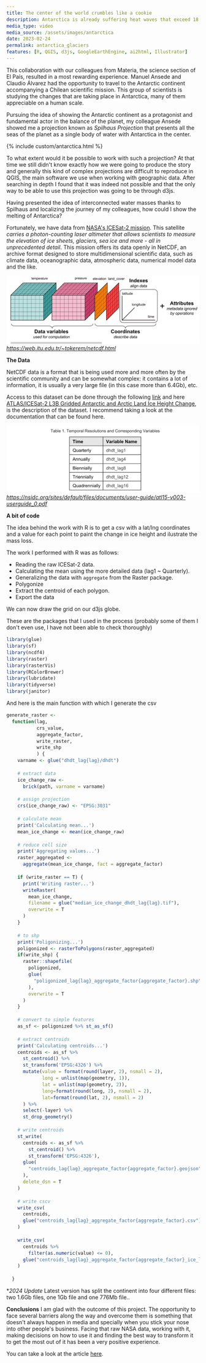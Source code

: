 ```yaml
---
title: The center of the world crumbles like a cookie
description: Antarctica is already suffering heat waves that exceed 18 degrees Celsius and is melting at its edges. What's happening?
media_type: video
media_source: /assets/images/antarctica
date: 2023-02-24
permalink: antarctica_glaciers
features: [R, QGIS, d3js, GoogleEarthEngine, ai2html, Illustrator]
---
```


This collaboration with our colleagues from Materia, the science section of El País, resulted in a most rewarding experience. Manuel Ansede and Claudio Álvarez had the opportunity to travel to the Antarctic continent accompanying a Chilean scientific mission. This group of scientists is studying the changes that are taking place in Antarctica, many of them appreciable on a human scale.

Pursuing the idea of showing the Antarctic continent as a protagonist and fundamental actor in the balance of the planet, my colleague Ansede showed me a projection known as _Spilhaus Projection_ that presents all the seas of the planet as a single body of water with Antarctica in the center.

{% include custom/antarctica.html %}

To what extent would it be possible to work with such a projection? At that time we still didn't know exactly how we were going to produce the story and generally this kind of complex projections are difficult to reproduce in QGIS, the main software we use when working with geographic data. After searching in depth I found that it was indeed not possible and that the only way to be able to use this projection was going to be through d3js.

Having presented the idea of interconnected water masses thanks to Spilhaus and localizing the journey of my colleagues, how could I show the melting of Antarctica?

Fortunately, we have data from [NASA's ICESat-2 mission](ttps://icesat-2.gsfc.nasa.gov/mission). This satellite _carries a photon-counting laser altimeter that allows scientists to measure the elevation of ice sheets, glaciers, sea ice and more - all in unprecedented detail_. This mission offers its data openly in NetCDF, an archive format designed to store multidimensional scientific data, such as climate data, oceanographic data, atmospheric data, numerical model data and the like.


![netcdf_1](/assets/images/netcdf_1.jpg)
_https://web.itu.edu.tr/~tokerem/netcdf.html_

**The Data**

NetCDF data is a format that is being used more and more often by the scientific community and can be somewhat complex: it contains a lot of information, it is usually a very large file (in this case more than 6.4Gb), etc.

Access to this dataset can be done through the following [link](https://n5eil01u.ecs.nsidc.org/ATLAS/ATL15.003/2019.03.29/?C=S;O=D) and here [ATLAS/ICESat-2 L3B Gridded Antarctic and Arctic Land Ice Height Change](https://nsidc.org/data/atl15/versions/2), is the description of the dataset. I recommend taking a look at the documentation that can be found here.

![netcdf_1](/assets/images/icesat_lag_table.jpg)
_https://nsidc.org/sites/default/files/documents/user-guide/atl15-v003-userguide_0.pdf_


**A bit of code**

The idea behind the work with R is to get a csv with a lat/lng coordinates and a value for each point to paint the change in ice height and ilustrate the mass loss.

The work I performed with R was as follows:
- Reading the raw ICESat-2 data.
- Calculating the mean using the more detailed data (lag1 ~ Quarterly).
- Generalizing the data with `aggregate` from the Raster package.
- Polygonize
- Extract the centroid of each polygon.
- Export the data

We can now draw the grid on our d3js globe.

These are the packages that I used in the process (probably some of them I don't even use, I have not been able to check thoroughly)


```R
library(glue)
library(sf)
library(ncdf4)
library(raster)
library(rasterVis)
library(RColorBrewer)
library(lubridate)
library(tidyverse)
library(janitor)

```
And here is the main function with which I generate the csv
```R
generate_raster <-
  function(lag,
           crs_value,
           aggregate_factor,
           write_raster,
           write_shp
           ) {
    varname <- glue("dhdt_lag{lag}/dhdt")

    # extract data
    ice_change_raw <-
      brick(path, varname = varname)

    # assign projection
    crs(ice_change_raw) <- "EPSG:3031"

    # calculate mean
    print('Calculating mean...')
    mean_ice_change <- mean(ice_change_raw)

    # reduce cell size
    print('Aggregating values...')
    raster_aggregated <-
      aggregate(mean_ice_change, fact = aggregate_factor)

    if (write_raster == T) {
      print('Writing raster...')
      writeRaster(
        mean_ice_change,
        filename = glue("median_ice_change_dhdt_lag{lag}.tif"),
        overwrite = T
      )
    }

    # to shp
    print('Poligonizing...')
    poligonized <- rasterToPolygons(raster_aggregated)
    if(write_shp) {
      raster::shapefile(
        poligonized,
        glue(
          "poligonized_lag{lag}_aggregate_factor{aggregate_factor}.shp"
        ),
        overwrite = T
      )
    }

    # convert to simple features
    as_sf <- poligonized %>% st_as_sf()

    # extract centroids
    print('Calculating centroids...')
    centroids <- as_sf %>%
      st_centroid() %>%
      st_transform('EPSG:4326') %>%
      mutate(value = format(round(layer, 2), nsmall = 2),
             long = unlist(map(geometry, 1)),
             lat = unlist(map(geometry, 2)),
             long=format(round(long, 2), nsmall = 2),
             lat=format(round(lat, 2), nsmall = 2)
      ) %>%
      select(-layer) %>%
      st_drop_geometry()

    # write centroids
    st_write(
      centroids <- as_sf %>%
        st_centroid() %>%
        st_transform('EPSG:4326'),
      glue(
        "centroids_lag{lag}_aggregate_factor{aggregate_factor}.geojson"
      ),
      delete_dsn = T
    )

    # write cscv
    write_csv(
      centroids,
      glue("centroids_lag{lag}_aggregate_factor{aggregate_factor}.csv")
    )

    write_csv(
      centroids %>%
        filter(as.numeric(value) <= 0),
      glue("centroids_lag{lag}_aggregate_factor{aggregate_factor}_ice_lost.csv")
    )

  }
```

*_2024 Update_ Latest version has split the continent into four different files: two 1.6Gb files, one 1Gb file and one 776Mb file..




**Conclusions**
I am glad with the outcome of this project. The opportunity to face several barriers along the way and overcome them is something that doesn't always happen in media and specially when you stick your nose into other people's business. Facing that raw NASA data, working with it, making decisions on how to use it and finding the best way to transform it to get the most out of it has been a very positive experience.

You can take a look at the article [here](https://elpais.com/ciencia/2023-02-24/el-centro-del-mundo-se-desmigaja-como-una-galleta.html).
